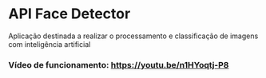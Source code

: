 # API Face Detector

Aplicação destinada a realizar o processamento e classificação de imagens com inteligência artificial

### Vídeo de funcionamento: https://youtu.be/n1HYoqtj-P8

